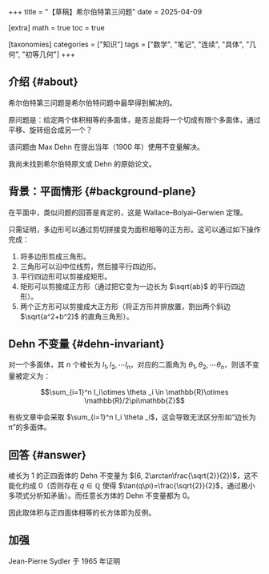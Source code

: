 +++
title = "【草稿】希尔伯特第三问题"
date = 2025-04-09

[extra]
math = true
toc = true

[taxonomies]
categories = ["知识"]
tags = ["数学", "笔记", "连续", "具体", "几何", "初等几何"]
+++

## 介绍 {#about}
希尔伯特第三问题是希尔伯特问题中最早得到解决的。

原问题是：给定两个体积相等的多面体，是否总能将一个切成有限个多面体，通过平移、旋转组合成另一个？

该问题由 Max Dehn 在提出当年（1900 年）使用不变量解决。

我尚未找到希尔伯特原文或 Dehn 的原始论文。

## 背景：平面情形 {#background-plane}
在平面中，类似问题的回答是肯定的，这是 Wallace–Bolyai–Gerwien 定理。

只需证明，多边形可以通过剪切拼接变为面积相等的正方形。这可以通过如下操作完成：
1. 将多边形剪成三角形。
2. 三角形可以沿中位线剪，然后接平行四边形。
3. 平行四边形可以剪接成矩形。
4. 矩形可以剪接成正方形（通过把它变为一边长为 $\sqrt{ab}$ 的平行四边形）。
5. 两个正方形可以剪接成大正方形（将正方形并排放置，割出两个斜边 $\sqrt{a^2+b^2}$ 的直角三角形）。

## Dehn 不变量 {#dehn-invariant}
对一个多面体，其 $n$ 个棱长为 $l_1, l_2, \cdots l_n$，对应的二面角为 $\theta _1, \theta _2, \cdots \theta _n$，则该不变量被定义为：

$$\sum_{i=1}^n l_i\otimes \theta _i \in \mathbb{R}\otimes \mathbb{R}/2\pi\mathbb{Z}$$

有些文章中会采取 $\sum_{i=1}^n l_i \theta _i$，这会导致无法区分形如“边长为 π”的多面体。

## 回答 {#answer}
棱长为 1 的正四面体的 Dehn 不变量为 $(6, 2\arctan\frac{\sqrt{2}}{2})$​，这不能化约成 0（否则存在 $q\in\mathbb{Q}$ 使得 $\tan(q\pi)=\frac{\sqrt{2}}{2}$，通过极小多项式分析知矛盾）。而任意长方体的 Dehn 不变量都为 0。

因此取体积与正四面体相等的长方体即为反例。

## 加强
Jean-Pierre Sydler 于 1965 年证明
